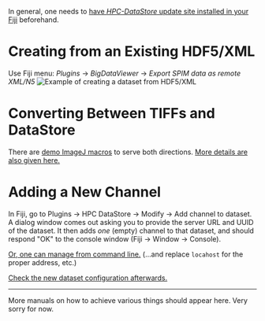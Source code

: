 In general, one needs to [have *HPC-DataStore* update site installed in your Fiji](imgs/datastore-fiji-update-site.png)
beforehand.

# Creating from an Existing HDF5/XML
Use Fiji menu: *Plugins* -> *BigDataViewer* -> *Export SPIM data as remote XML/N5*
![Example of creating a dataset from HDF5/XML](imgs/create_from_hdf5xml.png)

# Converting Between TIFFs and DataStore
There are [demo ImageJ macros](https://github.com/fiji-hpc/hpc-datastore-fiji/tree/master/src/main/ijm)
to serve both directions. [More details are also given here.](DESCRIPTION.md#gui-enhanced-download-macro)

# Adding a New Channel
In Fiji, go to Plugins -> HPC DataStore -> Modify -> Add channel to dataset. A dialog window comes out
asking you to provide the server URL and UUID of the dataset. It then adds *one* (empty) channel to that dataset,
and should respond "OK" to the console window (Fiji -> Window -> Console).

[Or, one can manage from command line.](https://github.com/fiji-hpc/hpc-datastore/blob/master/src/test/bash/rest-add-channel)
(...and replace `locahost` for the proper address, etc.)

[Check the new dataset configuration afterwards.](FEATURES.md#querying-the-datastore-server)

-------------------
More manuals on how to achieve various things should appear here. Very sorry for now.

